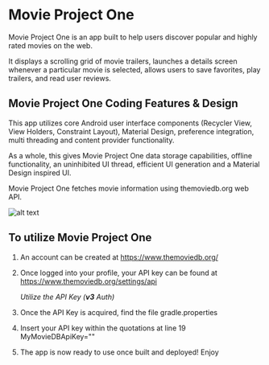 Movie Project One
======
Movie Project One is an app built to help users discover popular and highly rated movies on the web. 

It displays a scrolling grid of movie trailers, launches a details screen whenever a particular movie is selected, 
allows users to save favorites, play trailers, and read user reviews. 

Movie Project One Coding Features & Design
------
This app utilizes core Android user interface components (Recycler View, View Holders, Constraint Layout), 
Material Design, preference integration, multi threading and content provider functionality. 

As a whole, this gives Movie Project One data storage capabilities, offline functionality, an uninhibited UI thread, 
efficient UI generation and a Material Design inspired UI.


Movie Project One fetches movie information using themoviedb.org web API.

![alt text](https://www.themoviedb.org/assets/static_cache/41bdcf10bbf6f84c0fc73f27b2180b95/images/v4/logos/91x81.png "TMDb")

To utilize Movie Project One
------

1. An account can be created at https://www.themoviedb.org/
2. Once logged into your profile, your API key can be found at https://www.themoviedb.org/settings/api

   *Utilize the API Key (**v3** Auth)*  
3. Once the API Key is acquired, find the file gradle.properties
4. Insert your API key within the quotations at line 19 MyMovieDBApiKey=""
5. The app is now ready to use once built and deployed! Enjoy
